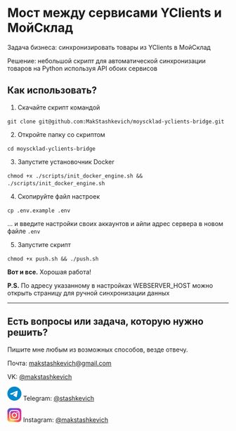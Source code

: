 # Мост между сервисами YClients и МойСклад

Задача бизнеса: синхронизировать товары из YClients в МойСклад

Решение: небольшой скрипт для автоматической синхронизации товаров на Python используя API обоих сервисов

## Как использовать?

1. Скачайте скрипт командой

`git clone git@github.com:MakStashkevich/moyscklad-yclients-bridge.git`

2. Откройте папку со скриптом

`cd moyscklad-yclients-bridge`

3. Запустите установочник Docker

`chmod +x ./scripts/init_docker_engine.sh && ./scripts/init_docker_engine.sh`

4. Скопируйте файл настроек

`cp .env.example .env`

... и введите настройки своих аккаунтов и айпи адрес сервера в новом файле `.env`

5. Запустите скрипт

`chmod +x push.sh && ./push.sh`

<b>Вот и все.</b> Хорошая работа!

<b>P.S.</b> По адресу указанному в настройках WEBSERVER_HOST можно открыть страницу для ручной синхронизации данных

---

## Есть вопросы или задача, которую нужно решить?

Пишите мне любым из возможных способов, везде отвечу.

Почта: [makstashkevich@gmail.com](mailto:makstashkevich@gmail.com)

VK: [@makstashkevich](https://vk.me/makstashkevich)

![small-filled-telegram](https://raw.githubusercontent.com/CLorant/readme-social-icons/main/small/filled/telegram.svg) Telegram: [@stashkevich](https://t.me/stashkevich)

![small-filled-instagram](https://raw.githubusercontent.com/CLorant/readme-social-icons/main/small/filled/instagram.svg) Instagram: [@makstashkevich](https://instagram.com/makstashkevich)